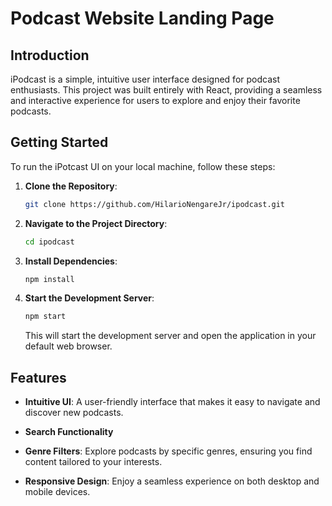 # Podcast Website Landing Page

## Introduction

iPodcast is a simple, intuitive user interface designed for podcast enthusiasts. This project was built entirely with React, providing a seamless and interactive experience for users to explore and enjoy their favorite podcasts.

## Getting Started

To run the iPotcast UI on your local machine, follow these steps:

1. **Clone the Repository**:
   ```bash
   git clone https://github.com/HilarioNengareJr/ipodcast.git
   ```

2. **Navigate to the Project Directory**:
   ```bash
   cd ipodcast
   ```

3. **Install Dependencies**:
   ```bash
   npm install
   ```

4. **Start the Development Server**:
   ```bash
   npm start
   ```

   This will start the development server and open the application in your default web browser.

## Features

- **Intuitive UI**: A user-friendly interface that makes it easy to navigate and discover new podcasts.

- **Search Functionality**

- **Genre Filters**: Explore podcasts by specific genres, ensuring you find content tailored to your interests.

- **Responsive Design**: Enjoy a seamless experience on both desktop and mobile devices.
